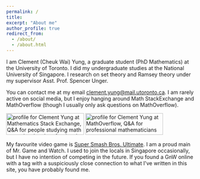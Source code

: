 ```yaml
---
permalink: /
title: 
excerpt: "About me"
author_profile: true
redirect_from: 
  - /about/
  - /about.html
---
```


I am Clement (Cheuk Wai) Yung, a graduate student (PhD Mathematics) at the University of Toronto. I did my undergraduate studies at the National University of Singapore. I research on set theory and Ramsey theory under my supervisor Asst. Prof. Spencer Unger.

You can contact me at my email [clement.yung@mail.utoronto.ca](mailto:clement.yung@mail.utoronto.ca). I am rarely active on social media, but I enjoy hanging around Math StackExchange and MathOverflow (though I usually only ask questions on MathOverflow). 

<a href="https://math.stackexchange.com/users/620517/clement-yung"><img src="https://math.stackexchange.com/users/flair/620517.png" width="208" height="58" alt="profile for Clement Yung at Mathematics Stack Exchange, Q&amp;A for people studying math at any level and professionals in related fields" title="profile for Clement Yung at Mathematics Stack Exchange, Q&amp;A for people studying math at any level and professionals in related fields"></a>
<a href="https://mathoverflow.net/users/146831/clement-yung"><img src="https://mathoverflow.net/users/flair/146831.png" width="208" height="58" alt="profile for Clement Yung at MathOverflow, Q&amp;A for professional mathematicians" title="profile for Clement Yung at MathOverflow, Q&amp;A for professional mathematicians"></a>

My favourite video game is [Super Smash Bros. Ultimate](https://en.wikipedia.org/wiki/Super_Smash_Bros._Ultimate). I am a proud main of Mr. Game and Watch. I used to join the locals in Singapore occasionally, but I have no intention of competing in the future. If you found a GnW online with a tag with a suspiciously close connection to what I've written in this site, you have probably found me.



